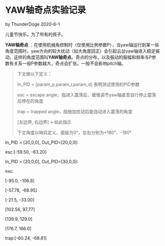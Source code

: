 # YAW轴奇点实验记录

by ThunderDoge 2020-6-1

儿童节快乐。为了所有的孩子。



**YAW轴奇点** ：在使用机械角控制时（仅使用比例参数P），当yaw轴运行到某一些角度范围时，yaw方向的较大扰动（如大角度回正）会引起云台yaw轴进入稳定振动，这样的角度范围叫**YAW轴奇点**。奇点的分布，以及振动的振幅和频率与P参数有关系一般P参数越大，奇点会扩张。一般不会影响pitch轴。

>下文做以下定义：
>
>In_PID = [param_p,param_i,param_d] 表明测试使用的PID参数
>
>esc = escape angle，指进入震荡后，缓慢调节yaw轴直至自行停止震荡后停在的角度
>
>trap = trapped angle，指施加扰动后能自动进入震荡的角度
>
>[左边界,  右边界] ←如此指示
>
>下文角度以哨兵定义，面敌为0°，左右分别为+180°、-180°

In_PID = [20,0,0], Out_PID=[20,0,0]:

esc:[-59.50,  -63.20]

In_PID = [20,0,0], Out_PID=[30,0,0]:

esc:

[-95.0,  -106.8]

[-57.78,  -68.95]

[-21.5,  -33.00]

[102.56,  97.77]

[139.9,  129.0]

[176.7, 166.0]

trap:[-60.24,  -68.81]